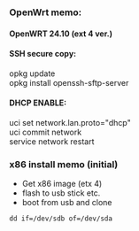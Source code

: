 ### OpenWrt memo:
#### OpenWRT 24.10 (ext 4 ver.)
#### SSH secure copy:
opkg update\
opkg install openssh-sftp-server
#### DHCP ENABLE:
uci set network.lan.proto="dhcp"\
uci commit network\
service network restart
### x86 install memo (initial)
- Get x86 image (etx 4)
- flash to usb stick etc.
- boot from usb and clone
``` 
dd if=/dev/sdb of=/dev/sda
```